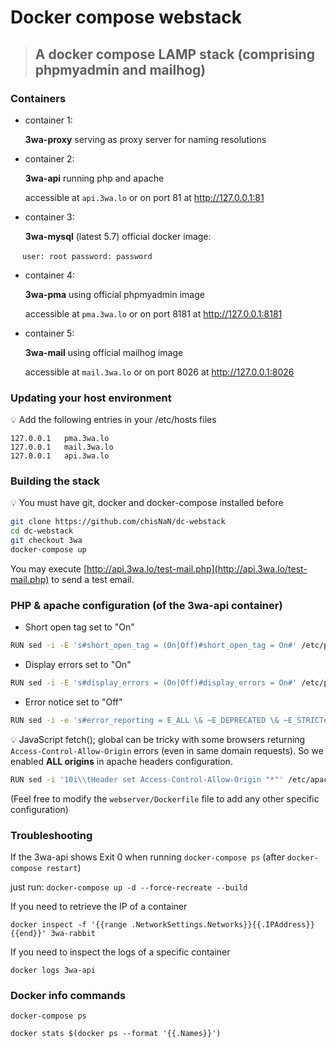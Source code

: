 # Docker compose webstack

> ## A docker compose LAMP stack (comprising phpmyadmin and mailhog)

### Containers

- container 1:

    **3wa-proxy** serving as proxy server for naming resolutions
    
- container 2:

    **3wa-api** running php and apache

    accessible at `api.3wa.lo` or on port 81 at http://127.0.0.1:81

- container 3:

    **3wa-mysql** (latest 5.7) official docker image:
    
    ```
    user: root
    password: password
    ```

- container 4:

    **3wa-pma** using official phpmyadmin image

    accessible at `pma.3wa.lo` or on port 8181 at http://127.0.0.1:8181
    
- container 5:

    **3wa-mail** using official mailhog image

    accessible at `mail.3wa.lo` or on port 8026 at http://127.0.0.1:8026
    
### Updating your host environment

:bulb: Add the following entries in your /etc/hosts files

```
127.0.0.1	pma.3wa.lo
127.0.0.1	mail.3wa.lo
127.0.0.1	api.3wa.lo
```

### Building the stack

:bulb: You must have git, docker and docker-compose installed before

```bash
git clone https://github.com/chisNaN/dc-webstack
cd dc-webstack
git checkout 3wa
docker-compose up
```

You may execute [http://api.3wa.lo/test-mail.php](http://api.3wa.lo/test-mail.php) to send a test email.

### PHP & apache configuration (of the 3wa-api container)

- Short open tag set to "On"

```bash
RUN sed -i -E 's#short_open_tag = (On|Off)#short_open_tag = On#' /etc/php/7.0/apache2/php.ini
```

- Display errors set to "On"

```bash
RUN sed -i -E 's#display_errors = (On|Off)#display_errors = On#' /etc/php/7.0/apache2/php.ini
```

- Error notice set to "Off"

```bash
RUN sed -i -e 's#error_reporting = E_ALL \& ~E_DEPRECATED \& ~E_STRICT#error_reporting = E_ALL \& ~E_NOTICE \& ~E_STRICT \& ~E_DEPRECATED#' /etc/php/7.0/apache2/php.ini
```

:bulb: JavaScript fetch(); global can be tricky with some browsers returning `Access-Control-Allow-Origin` errors (even in same domain requests).
So we enabled **ALL origins** in apache headers configuration.

```bash
RUN sed -i '10i\\tHeader set Access-Control-Allow-Origin "*"' /etc/apache2/sites-available/000-default.conf
```

(Feel free to modify the `webserver/Dockerfile` file to add any other specific configuration)


### Troubleshooting

If the 3wa-api shows Exit 0 when running `docker-compose ps` (after `docker-compose restart`)

just run: `docker-compose up -d --force-recreate --build`

If you need to retrieve the IP of a container
 
`docker inspect -f '{{range .NetworkSettings.Networks}}{{.IPAddress}}{{end}}' 3wa-rabbit`

If you need to inspect the logs of a specific container

`docker logs 3wa-api`

### Docker info commands

`docker-compose ps`

`docker stats $(docker ps --format '{{.Names}}')`
